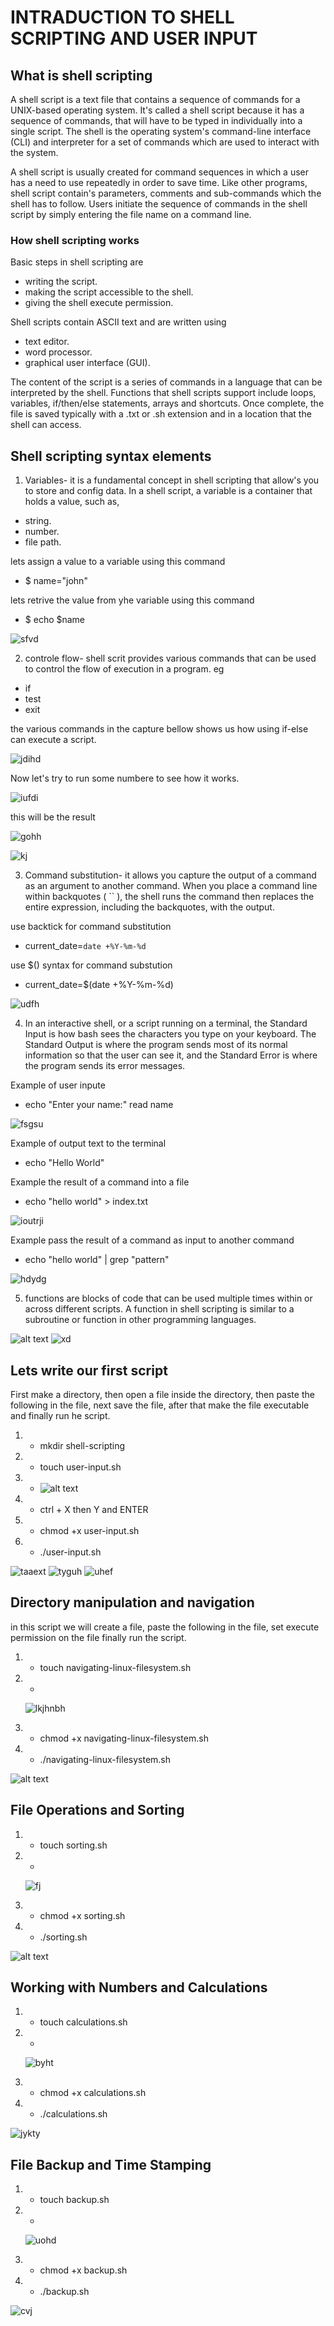 # INTRADUCTION TO SHELL SCRIPTING AND USER INPUT

## What is shell scripting

A shell script is a text file that contains a sequence of commands for a UNIX-based operating system. It's called a shell script because it has a sequence of commands, that will have to be typed in individually into a single script. The shell is the operating system's command-line interface (CLI) and interpreter for a set of commands which are used to interact with the system.

A shell script is usually created for command sequences in which a user has a need to use repeatedly in order to save time. Like other programs, shell script  contain's parameters, comments and sub-commands which the shell has to follow. Users initiate the sequence of commands in the shell script by simply entering the file name on a command line.

### How shell scripting works

 Basic steps in shell scripting are 
  - writing the script.
  - making the script accessible to the shell.
  - giving the shell execute permission.

Shell scripts contain ASCII text and are written using 
 - text editor.
 -  word processor.
 -  graphical user interface (GUI). 
 
 The content of the script is a series of commands in a language that can be interpreted by the shell. Functions that shell scripts support include loops, variables, if/then/else statements, arrays and shortcuts. Once complete, the file is saved typically with a .txt or .sh extension and in a location that the shell can access.

 ## Shell scripting syntax elements
  
  1) Variables- it is a fundamental concept in shell scripting that allow's you to store and config data. In a shell script, a variable is a container that holds a value, such as,
   - string.
   - number.
   - file path.

lets assign a value to a variable using this command
 - $ name="john"

lets retrive the value from yhe variable using this command
 - $ echo $name

![sfvd](images/WindowsTerminal_36CZC5AyvT.png)

  2) controle flow- shell scrit provides various commands that can be used to control the flow of execution in a program. eg

  - if
  - test
  - exit

the various commands in the capture bellow shows us how using if-else can execute a script.

![jdihd](images/WindowsTerminal_Vx12kbw1jG.png)

Now let's try to run some numbere to see how it works.

![iufdi](images/explorer_7wdmgokRgO.png)

this will be the result

![gohh](images/chrome_16uzWkuH6C.png)

![kj](images/WindowsTerminal_DLPPAAB2C5.png)

  3) Command substitution- it allows you capture the output of a command as an argument to another command. When you place a command line within backquotes ( `` ), the shell runs the command then replaces the entire expression, including the backquotes, with the output.

use backtick for command substitution

 - current_date=`date +%Y-%m-%d`

use $() syntax for command substution

 - current_date=$(date +%Y-%m-%d)

![udfh](images/WindowsTerminal_rfyVxeJfD1.png)

  4) In an interactive shell, or a script running on a terminal, the Standard Input is how bash sees the characters you type on your keyboard. The Standard Output is where the program sends most of its normal information so that the user can see it, and the Standard Error is where the program sends its error messages.

Example of user inpute

 - echo "Enter your name:"
read name

![fsgsu](images/WindowsTerminal_9Q06rkpQhM.png)

Example of output text to the terminal

 - echo "Hello World"

Example the result of a command into a file

 - echo "hello world" > index.txt

![ioutrji](images/explorer_8FxHWXSY1H.png)

Example pass the result of a command as input to another command

 - echo "hello world" | grep "pattern"

![hdydg](images/WindowsTerminal_dPRYE2fE2s.png)

  5) functions are blocks of code that can be used multiple times within or across different scripts. A function in shell scripting is similar to a subroutine or function in other programming languages.

![alt text](images/WindowsTerminal_I9QVYy2pRB.png)
![xd](images/WindowsTerminal_I9QVYy2pRB.png)

## Lets write our first script

 First make a directory, then open a file inside the directory, then paste the following in the file, next save the file, after that make the file executable and finally run he script.

 1) - mkdir shell-scripting
 
 2) - touch user-input.sh
 
 3) - 
      ![alt text](images/chrome_F671rbw2Ig.png)

 4) - ctrl + X then Y and ENTER

 5) - chmod +x user-input.sh

 6) - ./user-input.sh

![taaext](images/WindowsTerminal_VmNSiOqvtX.png)
![tyguh](images/WindowsTerminal_tykH40GSF5.png)
![uhef](images/WindowsTerminal_Tbfdny0Brm.png)

## Directory manipulation and navigation

in this script we will create a file, paste the following in the file, set execute permission on the file finally run the script.

1) - touch navigating-linux-filesystem.sh

2) - 
    ![lkjhnbh](images/msedge_p8urT6Nm67-1.png)

3) - chmod +x navigating-linux-filesystem.sh

4) - ./navigating-linux-filesystem.sh

![alt text](images/WindowsTerminal_bkS7Y04Hba.png)

## File Operations and Sorting

1) - touch sorting.sh

2) - 
   ![fj](images/chrome_VVhWotjsob.png)

3) - chmod +x sorting.sh

4) - ./sorting.sh

![alt text](images/WindowsTerminal_UEmu6x4yOD.png)

## Working with Numbers and Calculations

 1) - touch calculations.sh

 2) - 
    ![byht](images/msedge_p8urT6Nm67.png)

 3) - chmod +x calculations.sh

 4) - ./calculations.sh

 ![jykty](images/WindowsTerminal_wThJPIeEuc.png)

## File Backup and Time Stamping

1) - touch backup.sh

2) -
    ![uohd](images/chrome_2xIo4VglrZ.png)

3) - chmod +x backup.sh

4) - ./backup.sh

![cvj](images/WindowsTerminal_YIrhpCDxWy.png)

